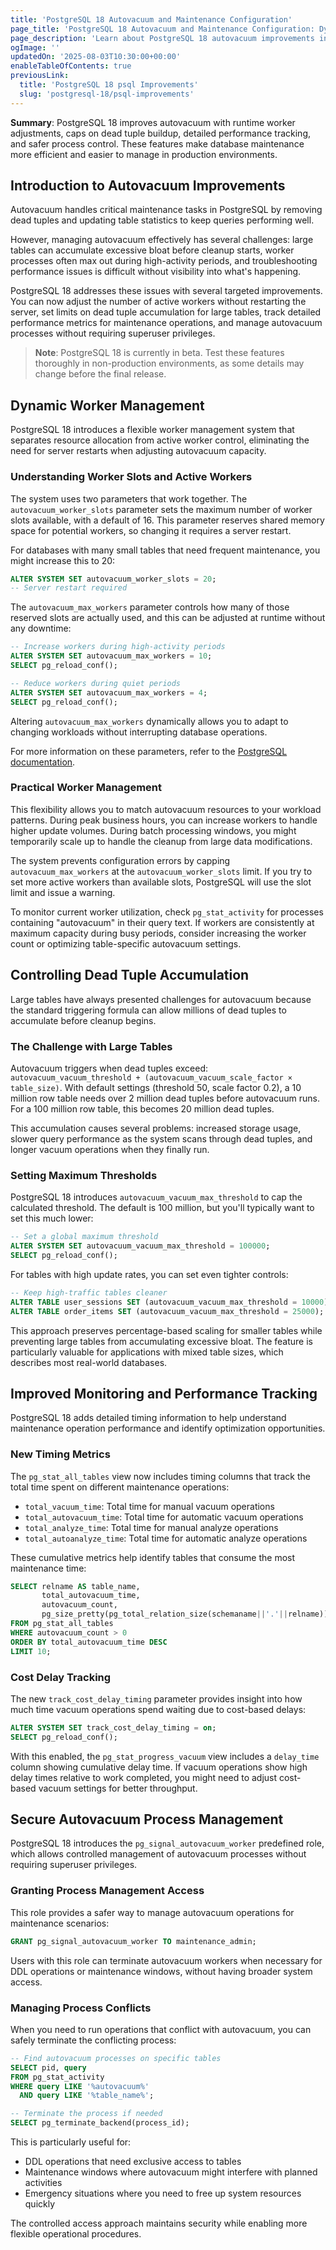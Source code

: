 ```yaml
---
title: 'PostgreSQL 18 Autovacuum and Maintenance Configuration'
page_title: 'PostgreSQL 18 Autovacuum and Maintenance Configuration: Dynamic Workers and Improved Controls'
page_description: 'Learn about PostgreSQL 18 autovacuum improvements including dynamic worker management, better threshold controls, improved monitoring, and new security features for maintenance operations.'
ogImage: ''
updatedOn: '2025-08-03T10:30:00+00:00'
enableTableOfContents: true
previousLink:
  title: 'PostgreSQL 18 psql Improvements'
  slug: 'postgresql-18/psql-improvements'
---
```


**Summary**: PostgreSQL 18 improves autovacuum with runtime worker adjustments, caps on dead tuple buildup, detailed performance tracking, and safer process control. These features make database maintenance more efficient and easier to manage in production environments.

<CTA title="Postgres 18 is available on Neon [Preview]" description="" buttonText="Deploy it for free" buttonUrl="https://console.neon.tech/app/projects" />

## Introduction to Autovacuum Improvements

Autovacuum handles critical maintenance tasks in PostgreSQL by removing dead tuples and updating table statistics to keep queries performing well.

However, managing autovacuum effectively has several challenges: large tables can accumulate excessive bloat before cleanup starts, worker processes often max out during high-activity periods, and troubleshooting performance issues is difficult without visibility into what's happening.

PostgreSQL 18 addresses these issues with several targeted improvements. You can now adjust the number of active workers without restarting the server, set limits on dead tuple accumulation for large tables, track detailed performance metrics for maintenance operations, and manage autovacuum processes without requiring superuser privileges.

> **Note**: PostgreSQL 18 is currently in beta. Test these features thoroughly in non-production environments, as some details may change before the final release.

## Dynamic Worker Management

PostgreSQL 18 introduces a flexible worker management system that separates resource allocation from active worker control, eliminating the need for server restarts when adjusting autovacuum capacity.

### Understanding Worker Slots and Active Workers

The system uses two parameters that work together. The `autovacuum_worker_slots` parameter sets the maximum number of worker slots available, with a default of 16. This parameter reserves shared memory space for potential workers, so changing it requires a server restart.

For databases with many small tables that need frequent maintenance, you might increase this to 20:

```sql
ALTER SYSTEM SET autovacuum_worker_slots = 20;
-- Server restart required
```

The `autovacuum_max_workers` parameter controls how many of those reserved slots are actually used, and this can be adjusted at runtime without any downtime:

```sql
-- Increase workers during high-activity periods
ALTER SYSTEM SET autovacuum_max_workers = 10;
SELECT pg_reload_conf();

-- Reduce workers during quiet periods
ALTER SYSTEM SET autovacuum_max_workers = 4;
SELECT pg_reload_conf();
```

Altering `autovacuum_max_workers` dynamically allows you to adapt to changing workloads without interrupting database operations.

For more information on these parameters, refer to the [PostgreSQL documentation](https://www.postgresql.org/docs/18/runtime-config-vacuum.html#GUC-AUTOVACUUM-WORKER-SLOTS).

### Practical Worker Management

This flexibility allows you to match autovacuum resources to your workload patterns. During peak business hours, you can increase workers to handle higher update volumes. During batch processing windows, you might temporarily scale up to handle the cleanup from large data modifications.

The system prevents configuration errors by capping `autovacuum_max_workers` at the `autovacuum_worker_slots` limit. If you try to set more active workers than available slots, PostgreSQL will use the slot limit and issue a warning.

To monitor current worker utilization, check `pg_stat_activity` for processes containing "autovacuum" in their query text. If workers are consistently at maximum capacity during busy periods, consider increasing the worker count or optimizing table-specific autovacuum settings.

## Controlling Dead Tuple Accumulation

Large tables have always presented challenges for autovacuum because the standard triggering formula can allow millions of dead tuples to accumulate before cleanup begins.

### The Challenge with Large Tables

Autovacuum triggers when dead tuples exceed: `autovacuum_vacuum_threshold + (autovacuum_vacuum_scale_factor × table_size)`. With default settings (threshold 50, scale factor 0.2), a 10 million row table needs over 2 million dead tuples before autovacuum runs. For a 100 million row table, this becomes 20 million dead tuples.

This accumulation causes several problems: increased storage usage, slower query performance as the system scans through dead tuples, and longer vacuum operations when they finally run.

### Setting Maximum Thresholds

PostgreSQL 18 introduces `autovacuum_vacuum_max_threshold` to cap the calculated threshold. The default is 100 million, but you'll typically want to set this much lower:

```sql
-- Set a global maximum threshold
ALTER SYSTEM SET autovacuum_vacuum_max_threshold = 100000;
SELECT pg_reload_conf();
```

For tables with high update rates, you can set even tighter controls:

```sql
-- Keep high-traffic tables cleaner
ALTER TABLE user_sessions SET (autovacuum_vacuum_max_threshold = 10000);
ALTER TABLE order_items SET (autovacuum_vacuum_max_threshold = 25000);
```

This approach preserves percentage-based scaling for smaller tables while preventing large tables from accumulating excessive bloat. The feature is particularly valuable for applications with mixed table sizes, which describes most real-world databases.

## Improved Monitoring and Performance Tracking

PostgreSQL 18 adds detailed timing information to help understand maintenance operation performance and identify optimization opportunities.

### New Timing Metrics

The `pg_stat_all_tables` view now includes timing columns that track the total time spent on different maintenance operations:

- `total_vacuum_time`: Total time for manual vacuum operations
- `total_autovacuum_time`: Total time for automatic vacuum operations
- `total_analyze_time`: Total time for manual analyze operations
- `total_autoanalyze_time`: Total time for automatic analyze operations

These cumulative metrics help identify tables that consume the most maintenance time:

```sql
SELECT relname AS table_name,
       total_autovacuum_time,
       autovacuum_count,
       pg_size_pretty(pg_total_relation_size(schemaname||'.'||relname)) as table_size
FROM pg_stat_all_tables
WHERE autovacuum_count > 0
ORDER BY total_autovacuum_time DESC
LIMIT 10;
```

### Cost Delay Tracking

The new `track_cost_delay_timing` parameter provides insight into how much time vacuum operations spend waiting due to cost-based delays:

```sql
ALTER SYSTEM SET track_cost_delay_timing = on;
SELECT pg_reload_conf();
```

With this enabled, the `pg_stat_progress_vacuum` view includes a `delay_time` column showing cumulative delay time. If vacuum operations show high delay times relative to work completed, you might need to adjust cost-based vacuum settings for better throughput.

## Secure Autovacuum Process Management

PostgreSQL 18 introduces the `pg_signal_autovacuum_worker` predefined role, which allows controlled management of autovacuum processes without requiring superuser privileges.

### Granting Process Management Access

This role provides a safer way to manage autovacuum operations for maintenance scenarios:

```sql
GRANT pg_signal_autovacuum_worker TO maintenance_admin;
```

Users with this role can terminate autovacuum workers when necessary for DDL operations or maintenance windows, without having broader system access.

### Managing Process Conflicts

When you need to run operations that conflict with autovacuum, you can safely terminate the conflicting process:

```sql
-- Find autovacuum processes on specific tables
SELECT pid, query
FROM pg_stat_activity
WHERE query LIKE '%autovacuum%'
  AND query LIKE '%table_name%';

-- Terminate the process if needed
SELECT pg_terminate_backend(process_id);
```

This is particularly useful for:

- DDL operations that need exclusive access to tables
- Maintenance windows where autovacuum might interfere with planned activities
- Emergency situations where you need to free up system resources quickly

The controlled access approach maintains security while enabling more flexible operational procedures.
